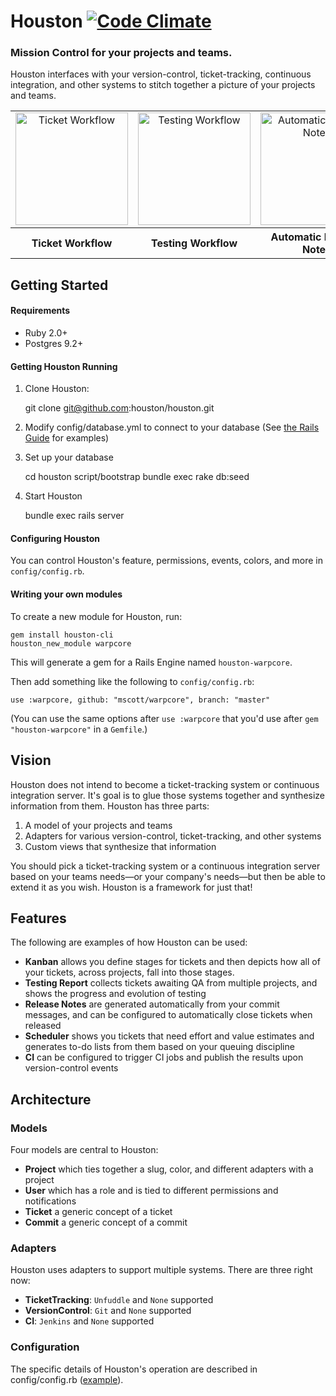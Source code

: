 # Houston [![Code Climate](https://codeclimate.com/github/houston/houston.png)](https://codeclimate.com/github/houston/houston)

### Mission Control for your projects and teams.

Houston interfaces with your version-control, ticket-tracking, continuous integration, and other systems to stitch together a picture of your projects and teams.
 
<table>
  <tr>
    <td align="center" vertical-align="top">
      <a href="http://houston.github.com/houston/images/screenshots/burndown-chart.png" target="_blank" title="Ticket Workflow">
        <img src="http://houston.github.com/houston/images/screenshots/burndown-chart.png" width="180" alt="Ticket Workflow" />
      </a>
    </td>
    <td align="center" vertical-align="top">
      <a href="http://houston.github.com/houston/images/screenshots/testing-conversation-2.png" target="_blank" title="Testing Workflow">
        <img src="http://houston.github.com/houston/images/screenshots/testing-conversation-2.png" width="180" alt="Testing Workflow" />
      </a>
    </td>
    <td align="center" vertical-align="top">
      <a href="http://houston.github.com/houston/images/screenshots/new-release-2.png" target="_blank" title="Automatic Release Notes">
        <img src="http://houston.github.com/houston/images/screenshots/new-release-2.png" width="180" alt="Automatic Release Notes" />
      </a>
    </td>
    <td align="center" vertical-align="top">
      <a href="http://houston.github.com/houston/images/screenshots/timeline.png" target="_blank" title="Reports">
        <img src="http://houston.github.com/houston/images/screenshots/timeline.png" width="180" alt="Reports" />
      </a>
    </td>
  </tr>
  <tr>
    <th>Ticket Workflow</th>
    <th>Testing Workflow</th>
    <th>Automatic Release Notes</th>
    <th>Reports</th>
  </tr>
</table>



## Getting Started

#### Requirements

  * Ruby 2.0+
  * Postgres 9.2+


#### Getting Houston Running

 1. Clone Houston:

    git clone git@github.com:houston/houston.git

 2. Modify config/database.yml to connect to your database (See [the Rails Guide](http://guides.rubyonrails.org/configuring.html#configuring-a-database) for examples)

 3. Set up your database

    cd houston
    script/bootstrap
    bundle exec rake db:seed

 4. Start Houston

    bundle exec rails server


#### Configuring Houston

You can control Houston's feature, permissions, events, colors, and more in `config/config.rb`.


#### Writing your own modules

To create a new module for Houston, run:

    gem install houston-cli
    houston_new_module warpcore

This will generate a gem for a Rails Engine named `houston-warpcore`.

Then add something like the following to `config/config.rb`:

    use :warpcore, github: "mscott/warpcore", branch: "master"

(You can use the same options after `use :warpcore` that you'd use after `gem "houston-warpcore"` in a `Gemfile`.)



## Vision

Houston does not intend to become a ticket-tracking system or continuous integration server. It's goal is to glue those systems together and synthesize information from them. Houston has three parts:

 1. A model of your projects and teams
 2. Adapters for various version-control, ticket-tracking, and other systems
 3. Custom views that synthesize that information

You should pick a ticket-tracking system or a continuous integration server based on your teams needs&mdash;or your company's needs&mdash;but then be able to extend it as you wish. Houston is a framework for just that!



## Features

The following are examples of how Houston can be used:

 - **Kanban** allows you define stages for tickets and then depicts how all of your tickets, across projects, fall into those stages.
 - **Testing Report** collects tickets awaiting QA from multiple projects, and shows the progress and evolution of testing
 - **Release Notes** are generated automatically from your commit messages, and can be configured to automatically close tickets when released
 - **Scheduler** shows you tickets that need effort and value estimates and generates to-do lists from them based on your queuing discipline
 - **CI** can be configured to trigger CI jobs and publish the results upon version-control events



## Architecture

### Models

Four models are central to Houston:

 - **Project** which ties together a slug, color, and different adapters with a project
 - **User** which has a role and is tied to different permissions and notifications
 - **Ticket** a generic concept of a ticket
 - **Commit** a generic concept of a commit

### Adapters

Houston uses adapters to support multiple systems. There are three right now:
 - **TicketTracking**: `Unfuddle` and `None` supported
 - **VersionControl**: `Git` and `None` supported
 - **CI**: `Jenkins` and `None` supported

### Configuration

The specific details of Houston's operation are described in config/config.rb ([example](https://github.com/houston/houston/blob/master/config/config.sample.rb)).
